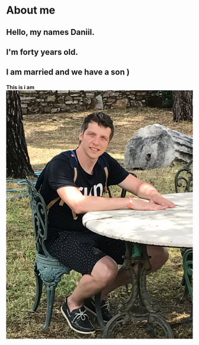# About me 
## Hello, my names  Daniil.
## I'm forty years old.
## I am married and we have a son )


#### This is i am ![Medvedev Daniil](/iam.jpg)

